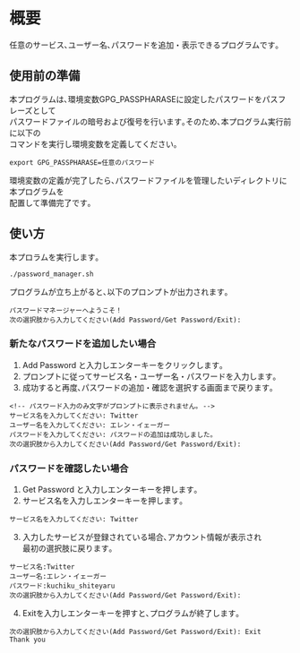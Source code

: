 # 概要
任意のサービス､ユーザー名､パスワードを追加・表示できるプログラムです｡  

## 使用前の準備
本プログラムは､環境変数GPG_PASSPHARASEに設定したパスワードをパスフレーズとして  
パスワードファイルの暗号および復号を行います｡そのため､本プログラム実行前に以下の  
コマンドを実行し環境変数を定義してください｡
```
export GPG_PASSPHARASE=任意のパスワード
```
環境変数の定義が完了したら､パスワードファイルを管理したいディレクトリに本プログラムを  
配置して準備完了です｡

## 使い方
本プロラムを実行します｡
```
./password_manager.sh
```
プログラムが立ち上がると､以下のプロンプトが出力されます｡
```
パスワードマネージャーへようこそ！
次の選択肢から入力してください(Add Password/Get Password/Exit): 
```
### 新たなパスワードを追加したい場合
1. Add Password と入力しエンターキーをクリックします｡  
2. プロンプトに従ってサービス名・ユーザー名・パスワードを入力します｡
3. 成功すると再度､パスワードの追加・確認を選択する画面まで戻ります｡
```
<!-- パスワード入力のみ文字がプロンプトに表示されません｡ -->
サービス名を入力してください: Twitter
ユーザー名を入力してください: エレン・イェーガー
パスワードを入力してください: パスワードの追加は成功しました。
次の選択肢から入力してください(Add Password/Get Password/Exit): 
```
### パスワードを確認したい場合
1. Get Password と入力しエンターキーを押します｡
2. サービス名を入力しエンターキーを押します｡
```
サービス名を入力してください: Twitter
```
3. 入力したサービスが登録されている場合､アカウント情報が表示され  
   最初の選択肢に戻ります｡
```
サービス名:Twitter
ユーザー名:エレン・イェーガー
パスワード:kuchiku_shiteyaru
次の選択肢から入力してください(Add Password/Get Password/Exit): 
```
4. Exitを入力しエンターキーを押すと､プログラムが終了します｡
```
次の選択肢から入力してください(Add Password/Get Password/Exit): Exit
Thank you
```